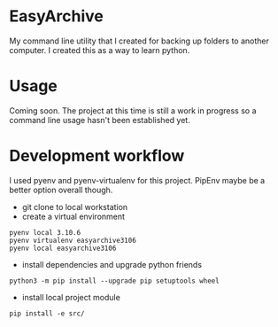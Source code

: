 # EasyArchive

My command line utility that I created for backing up folders to another computer. I created
this as a way to learn python.

# Usage

Coming soon. The project at this time is still a work in progress so a command line usage hasn't been established yet.

# Development workflow

I used pyenv and pyenv-virtualenv for this project. PipEnv maybe be a better option overall though.

* git clone to local workstation
* create a virtual environment

```shell
pyenv local 3.10.6
pyenv virtualenv easyarchive3106
pyenv local easyarchive3106
```

* install dependencies and upgrade python friends

```shell
python3 -m pip install --upgrade pip setuptools wheel
```

* install local project module

```shell
pip install -e src/
```
